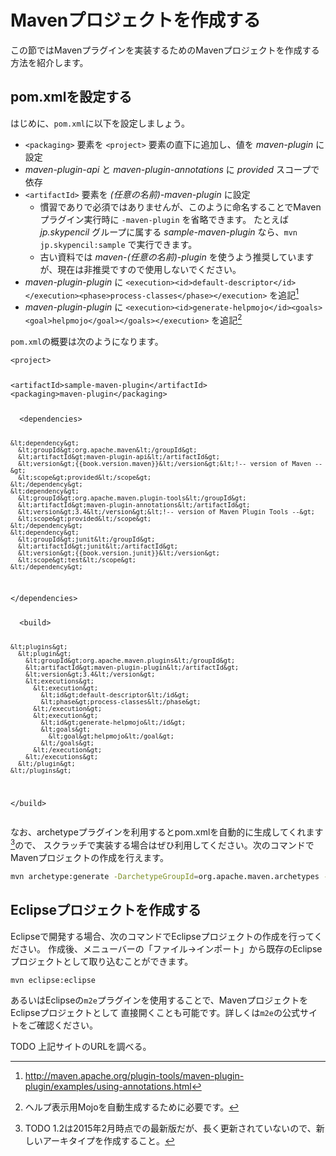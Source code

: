 # Mavenプロジェクトを作成する

この節ではMavenプラグインを実装するためのMavenプロジェクトを作成する方法を紹介します。

## pom.xmlを設定する

はじめに、`pom.xml`に以下を設定しましょう。

<!-- textlint-disable spellcheck-tech-word -->

* `<packaging>` 要素を `<project>` 要素の直下に追加し、値を *maven-plugin* に設定
* *maven-plugin-api* と *maven-plugin-annotations* に *provided* スコープで依存
* `<artifactId>` 要素を *(任意の名前)-maven-plugin* に設定
    * 慣習でありで必須ではありませんが、このように命名することでMavenプラグイン実行時に `-maven-plugin` を省略できます。
たとえば *jp.skypencil* グループに属する *sample-maven-plugin* なら、`mvn jp.skypencil:sample` で実行できます。
    * 古い資料では *maven-(任意の名前)-plugin* を使うよう推奨していますが、現在は非推奨ですので使用しないでください。
* *maven-plugin-plugin* に `<execution><id>default-descriptor</id></execution><phase>process-classes</phase></execution>` を追記[^1]
* *maven-plugin-plugin* に `<execution><id>generate-helpmojo</id><goals><goal>helpmojo</goal></goals></execution>` を追記[^2]

`pom.xml`の概要は次のようになります。

<!-- disable:prh --><pre><code class="lang-xml">&lt;project&gt;
  &lt;artifactId&gt;sample-maven-plugin&lt;/artifactId&gt;
  &lt;packaging&gt;maven-plugin&lt;/packaging&gt;

  <!-- disable:prh -->&lt;dependencies&gt;
    &lt;dependency&gt;
      &lt;groupId&gt;org.apache.maven&lt;/groupId&gt;
      &lt;artifactId&gt;maven-plugin-api&lt;/artifactId&gt;
      &lt;version&gt;{{book.version.maven}}&lt;/version&gt;&lt;!-- version of Maven --&gt;
      &lt;scope&gt;provided&lt;/scope&gt;
    &lt;/dependency&gt;
    &lt;dependency&gt;
      &lt;groupId&gt;org.apache.maven.plugin-tools&lt;/groupId&gt;
      &lt;artifactId&gt;maven-plugin-annotations&lt;/artifactId&gt;
      &lt;version&gt;3.4&lt;/version&gt;&lt;!-- version of Maven Plugin Tools --&gt;
      &lt;scope&gt;provided&lt;/scope&gt;
    &lt;/dependency&gt;
    &lt;dependency&gt;
      &lt;groupId&gt;junit&lt;/groupId&gt;
      &lt;artifactId&gt;junit&lt;/artifactId&gt;
      &lt;version&gt;{{book.version.junit}}&lt;/version&gt;
      &lt;scope&gt;test&lt;/scope&gt;
    &lt;/dependency&gt;
  &lt;/dependencies&gt;

  <!-- disable:prh -->&lt;build&gt;
    &lt;plugins&gt;
      &lt;plugin&gt;
        &lt;groupId&gt;org.apache.maven.plugins&lt;/groupId&gt;
        &lt;artifactId&gt;maven-plugin-plugin&lt;/artifactId&gt;
        &lt;version&gt;3.4&lt;/version&gt;
        &lt;executions&gt;
          &lt;execution&gt;
            &lt;id&gt;default-descriptor&lt;/id&gt;
            &lt;phase&gt;process-classes&lt;/phase&gt;
          &lt;/execution&gt;
          &lt;execution&gt;
            &lt;id&gt;generate-helpmojo&lt;/id&gt;
            &lt;goals&gt;
              &lt;goal&gt;helpmojo&lt;/goal&gt;
            &lt;/goals&gt;
          &lt;/execution&gt;
        &lt;/executions&gt;
      &lt;/plugin&gt;
    &lt;/plugins&gt;
  &lt;/build&gt;</code></pre>

<!-- textlint-enable spellcheck-tech-word -->

なお、archetypeプラグインを利用するとpom.xmlを自動的に生成してくれます[^3]ので、
スクラッチで実装する場合はぜひ利用してください。次のコマンドでMavenプロジェクトの作成を行えます。

```sh
mvn archetype:generate -DarchetypeGroupId=org.apache.maven.archetypes -DarchetypeArtifactId=maven-archetype-plugin -DarchetypeVersion=1.2
```

## Eclipseプロジェクトを作成する

Eclipseで開発する場合、次のコマンドでEclipseプロジェクトの作成を行ってください。
作成後、メニューバーの「ファイル→インポート」から既存のEclipseプロジェクトとして取り込むことができます。

```sh
mvn eclipse:eclipse
```

あるいはEclipseの`m2e`プラグインを使用することで、MavenプロジェクトをEclipseプロジェクトとして
直接開くことも可能です。詳しくは`m2e`の公式サイトをご確認ください。

TODO 上記サイトのURLを調べる。

[^1]: http://maven.apache.org/plugin-tools/maven-plugin-plugin/examples/using-annotations.html
[^2]: ヘルプ表示用Mojoを自動生成するために必要です。
[^3]: TODO 1.2は2015年2月時点での最新版だが、長く更新されていないので、新しいアーキタイプを作成すること。

